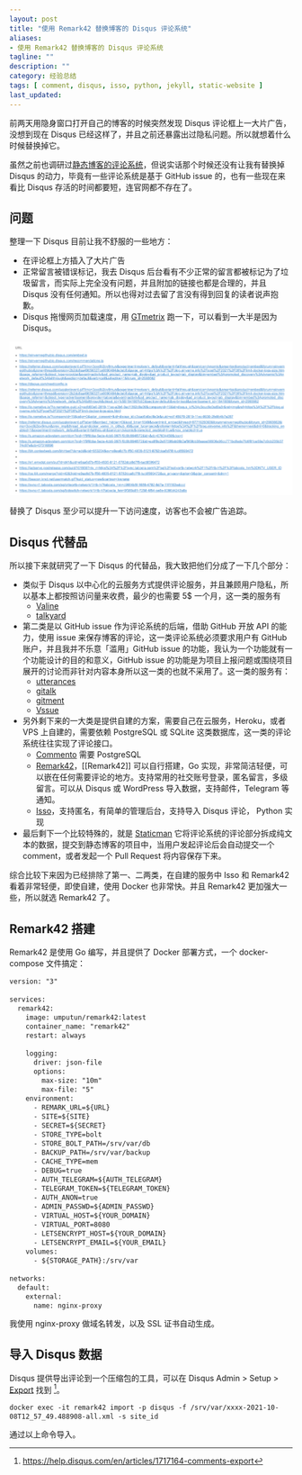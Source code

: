 ```yaml
---
layout: post
title: "使用 Remark42 替换博客的 Disqus 评论系统"
aliases: 
- 使用 Remark42 替换博客的 Disqus 评论系统
tagline: ""
description: ""
category: 经验总结
tags: [ comment, disqus, isso, python, jekyll, static-website ]
last_updated:
---
```


前两天用隐身窗口打开自己的博客的时候突然发现 Disqus 评论框上一大片广告，没想到现在 Disqus 已经这样了，并且之前还暴露出过隐私问题。所以就想着什么时候替换掉它。

虽然之前也调研过[静态博客的评论系统](/post/2018/05/blog-comment-system.html)，但说实话那个时候还没有让我有替换掉 Disqus 的动力，毕竟有一些评论系统是基于 GitHub issue 的，也有一些现在来看比 Disqus 存活的时间都要短，连官网都不存在了。

## 问题
整理一下 Disqus 目前让我不舒服的一些地方：

- 在评论框上方插入了大片广告
- 正常留言被错误标记，我去 Disqus 后台看有不少正常的留言都被标记为了垃圾留言，而实际上完全没有问题，并且附加的链接也都是合理的，并且 Disqus 没有任何通知。所以也得对过去留了言没有得到回复的读者说声抱歉。
- Disqus 拖慢网页加载速度，用 [GTmetrix](https://gtmetrix.com/reports/blog.einverne.info/5uKGmDP3/) 跑一下，可以看到一大半是因为 Disqus。

![](/assets/gtmetrix-disqus-js-20211008200015.png)

替换了 Disqus 至少可以提升一下访问速度，访客也不会被广告追踪。

## Disqus 代替品
所以接下来就研究了一下 Disqus 的代替品，我大致把他们分成了一下几个部分：

- 类似于 Disqus 以中心化的云服务方式提供评论服务，并且兼顾用户隐私，所以基本上都按照访问量来收费，最少的也需要 5$ 一个月，这一类的服务有 
    - [Valine](https://valine.js.org/)
    - [talkyard](https://github.com/debiki/talkyard)
- 第二类是以 GitHub issue 作为评论系统的后端，借助 GitHub 开放 API 的能力，使用 issue 来保存博客的评论，这一类评论系统必须要求用户有 GitHub 账户，并且我并不乐意「滥用」GitHub issue 的功能，我认为一个功能就有一个功能设计的目的和意义，GitHub issue 的功能是为项目上报问题或围绕项目展开的讨论而非针对内容本身所以这一类的也就不采用了。这一类的服务有：
    - [utterances](https://utteranc.es/)
    - [gitalk](https://github.com/gitalk/gitalk)
    - [gitment](https://github.com/imsun/gitment)
    - [Vssue](https://vssue.js.org/)
- 另外剩下来的一大类是提供自建的方案，需要自己在云服务，Heroku，或者 VPS 上自建的，需要依赖 PostgreSQL 或 SQLite 这类数据库，这一类的评论系统往往实现了评论接口。
    - [Commento](https://commento.io/) 需要 PostgreSQL 
    - [Remark42](https://remark42.com/)，[[Remark42]] 可以自行搭建，Go 实现，非常简洁轻便，可以嵌在任何需要评论的地方。支持常用的社交账号登录，匿名留言，多级留言。可以从 Disqus 或 WordPress 导入数据，支持邮件，Telegram 等通知。
    - [Isso](https://github.com/posativ/isso)，支持匿名，有简单的管理后台，支持导入 Disqus 评论， Python 实现
- 最后剩下一个比较特殊的，就是 [Staticman](https://staticman.net/) 它将评论系统的评论部分拆成纯文本的数据，提交到静态博客的项目中，当用户发起评论后会自动提交一个 comment，或者发起一个 Pull Request 将内容保存下来。

综合比较下来因为已经排除了第一、二两类，在自建的服务中 Isso 和 Remark42 看着非常轻便，即使自建，使用 Docker 也非常快。并且 Remark42 更加强大一些，所以就选 Remark42 了。

## Remark42 搭建

Remark42 是使用 Go 编写，并且提供了 Docker 部署方式，一个 docker-compose 文件搞定：

```
version: "3"

services:
  remark42:
    image: umputun/remark42:latest
    container_name: "remark42"
    restart: always

    logging:
      driver: json-file
      options:
        max-size: "10m"
        max-file: "5"
    environment:
      - REMARK_URL=${URL}
      - SITE=${SITE}
      - SECRET=${SECRET}
      - STORE_TYPE=bolt
      - STORE_BOLT_PATH=/srv/var/db
      - BACKUP_PATH=/srv/var/backup
      - CACHE_TYPE=mem
      - DEBUG=true
      - AUTH_TELEGRAM=${AUTH_TELEGRAM}
      - TELEGRAM_TOKEN=${TELEGRAM_TOKEN}
      - AUTH_ANON=true
      - ADMIN_PASSWD=${ADMIN_PASSWD}
      - VIRTUAL_HOST=${YOUR_DOMAIN}
      - VIRTUAL_PORT=8080
      - LETSENCRYPT_HOST=${YOUR_DOMAIN}
      - LETSENCRYPT_EMAIL=${YOUR_EMAIL}
    volumes:
      - ${STORAGE_PATH}:/srv/var

networks:
  default:
    external:
      name: nginx-proxy
```

我使用 nginx-proxy 做域名转发，以及 SSL 证书自动生成。

## 导入 Disqus 数据
Disqus 提供导出评论到一个压缩包的工具，可以在 Disqus Admin > Setup > [Export](http://disqus.com/admin/discussions/export/) 找到 [^1]。

    docker exec -it remark42 import -p disqus -f /srv/var/xxxx-2021-10-08T12_57_49.488908-all.xml -s site_id

通过以上命令导入。


[^1]: <https://help.disqus.com/en/articles/1717164-comments-export>